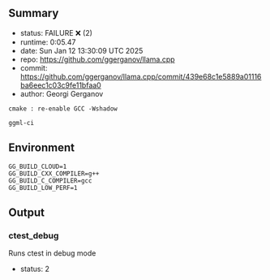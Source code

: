 ## Summary

- status:  FAILURE ❌ (2)
- runtime: 0:05.47
- date:    Sun Jan 12 13:30:09 UTC 2025
- repo:    https://github.com/ggerganov/llama.cpp
- commit:  https://github.com/ggerganov/llama.cpp/commit/439e68c1e5889a01116ba6eec1c03c9fe11bfaa0
- author:  Georgi Gerganov
```
cmake : re-enable GCC -Wshadow

ggml-ci
```

## Environment

```
GG_BUILD_CLOUD=1
GG_BUILD_CXX_COMPILER=g++
GG_BUILD_C_COMPILER=gcc
GG_BUILD_LOW_PERF=1
```

## Output

### ctest_debug

Runs ctest in debug mode
- status: 2
```

```

